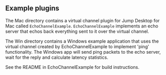 Example plugins
---------------

The Mac directory contains a virtual channel plugin for Jump Desktop for Mac called `EchoChannelExample`. `EchoChannelExample` implements an echo server that echos back everything sent to it over the virtual channel. 

The Win directory contains a Windows example application that uses the virtual channel created by EchoChannelExample to implement 'ping' functionality. The Windows app will send ping packets to the echo server, wait for the reply and calculate latency statistics. 

See the README in EchoChannelExample for build instructions. 
